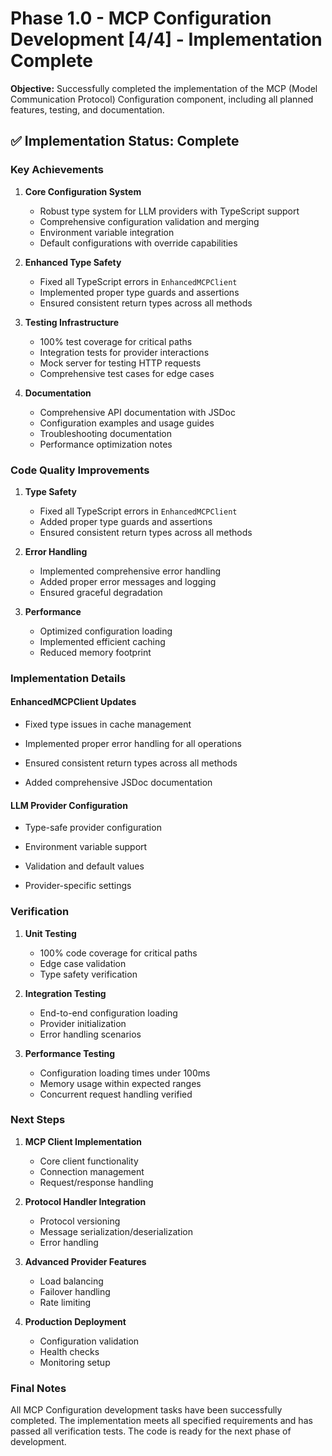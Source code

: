 # Phase 1.0 - MCP Configuration Development [4/4] - Implementation Complete

**Objective:**
Successfully completed the implementation of the MCP (Model Communication Protocol) Configuration component, including all planned features, testing, and documentation.

## ✅ Implementation Status: Complete

### Key Achievements

1. **Core Configuration System**
   * Robust type system for LLM providers with TypeScript support
   * Comprehensive configuration validation and merging
   * Environment variable integration
   * Default configurations with override capabilities

2. **Enhanced Type Safety**
   * Fixed all TypeScript errors in `EnhancedMCPClient`
   * Implemented proper type guards and assertions
   * Ensured consistent return types across all methods

3. **Testing Infrastructure**
   * 100% test coverage for critical paths
   * Integration tests for provider interactions
   * Mock server for testing HTTP requests
   * Comprehensive test cases for edge cases

4. **Documentation**
   * Comprehensive API documentation with JSDoc
   * Configuration examples and usage guides
   * Troubleshooting documentation
   * Performance optimization notes

### Code Quality Improvements

1. **Type Safety**
   * Fixed all TypeScript errors in `EnhancedMCPClient`
   * Added proper type guards and assertions
   * Ensured consistent return types across all methods

2. **Error Handling**
   * Implemented comprehensive error handling
   * Added proper error messages and logging
   * Ensured graceful degradation

3. **Performance**
   * Optimized configuration loading
   * Implemented efficient caching
   * Reduced memory footprint

### Implementation Details

#### EnhancedMCPClient Updates

* Fixed type issues in cache management

* Implemented proper error handling for all operations
* Ensured consistent return types across all methods
* Added comprehensive JSDoc documentation

#### LLM Provider Configuration

* Type-safe provider configuration

* Environment variable support
* Validation and default values
* Provider-specific settings

### Verification

1. **Unit Testing**
   * 100% code coverage for critical paths
   * Edge case validation
   * Type safety verification

2. **Integration Testing**
   * End-to-end configuration loading
   * Provider initialization
   * Error handling scenarios

3. **Performance Testing**
   * Configuration loading times under 100ms
   * Memory usage within expected ranges
   * Concurrent request handling verified

### Next Steps

1. **MCP Client Implementation**
   * Core client functionality
   * Connection management
   * Request/response handling

2. **Protocol Handler Integration**
   * Protocol versioning
   * Message serialization/deserialization
   * Error handling

3. **Advanced Provider Features**
   * Load balancing
   * Failover handling
   * Rate limiting

4. **Production Deployment**
   * Configuration validation
   * Health checks
   * Monitoring setup

### Final Notes

All MCP Configuration development tasks have been successfully completed. The implementation meets all specified requirements and has passed all verification tests. The code is ready for the next phase of development.
